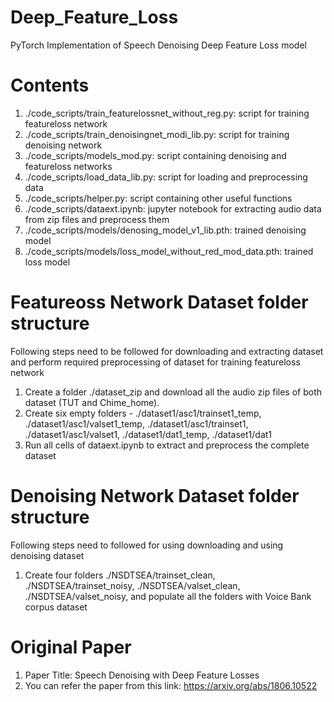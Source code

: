 # Deep_Feature_Loss
PyTorch Implementation of Speech Denoising Deep Feature Loss model

# Contents
1) ./code_scripts/train_featurelossnet_without_reg.py: script for training featureloss network
2) ./code_scripts/train_denoisingnet_modi_lib.py: script for training denoising network
3) ./code_scripts/models_mod.py: script containing denoising and featureloss networks
4) ./code_scripts/load_data_lib.py: script for loading and preprocessing data
5) ./code_scripts/helper.py: script containing other useful functions
6) ./code_scripts/dataext.ipynb: jupyter notebook for extracting audio data from zip files and preprocess them
7) ./code_scripts/models/denosing_model_v1_lib.pth: trained denoising model
8) ./code_scripts/models/loss_model_without_red_mod_data.pth: trained loss model

# Featureoss Network Dataset folder structure

Following steps need to be followed for downloading and extracting dataset and perform required preprocessing of dataset for training featureloss network

1. Create a folder ./dataset_zip and download all the audio zip files of both dataset (TUT and Chime_home).
2. Create six empty folders - ./dataset1/asc1/trainset1_temp, ./dataset1/asc1/valset1_temp, ./dataset1/asc1/trainset1, ./dataset1/asc1/valset1, ./dataset1/dat1_temp, ./dataset1/dat1
3. Run all cells of dataext.ipynb to extract and preprocess the complete dataset

# Denoising Network Dataset folder structure

Following steps need to followed for using downloading and using denoising dataset

1. Create four folders ./NSDTSEA/trainset_clean, ./NSDTSEA/trainset_noisy, ./NSDTSEA/valset_clean, ./NSDTSEA/valset_noisy, and populate all the folders with Voice Bank corpus dataset

# Original Paper

1. Paper Title: Speech Denoising with Deep Feature Losses
2. You can refer the paper from this link: https://arxiv.org/abs/1806.10522





